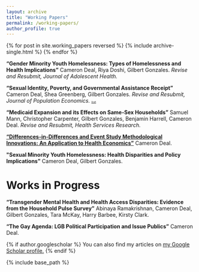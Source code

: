 ```yaml
---
layout: archive
title: "Working Papers"
permalink: /working-papers/
author_profile: true
---
```


{% for post in site.working_papers reversed %}
  {% include archive-single.html %}
{% endfor %}

**“Gender Minority Youth Homelessness: Types of Homelessness and Health Implications”** Cameron Deal, Riya Doshi, Gilbert Gonzales. *Revise and Resubmit, Journal of Adolescent Health.*

**“Sexual Identity, Poverty, and Governmental Assistance Receipt”** Cameron Deal, Shea Greenberg,
Gilbert Gonzales. *Revise and Resubmit, Journal of Population Economics.*
<span style="font-size:4pt;">[Draft](https://cameron-deal.github.io//files/gov_assistance_wp.pdf)</span>

**“Medicaid Expansion and its Effects on Same-Sex Households”** Samuel Mann,
Christopher Carpenter, Gilbert Gonzales, Benjamin Harrell, Cameron Deal. *Revise and Resubmit, Health Services Research.*

**[“Differences-in-Differences and Event Study Methodological Innovations: An Application to Health Economics”](https://cameron-deal.github.io//files/medicaid_exp_text_080122.pdf)** Cameron Deal.

**"Sexual Minority Youth Homelessness: Health Disparities and Policy Implications”**
Cameron Deal, Gilbert Gonzales.

# Works in Progress

**“Transgender Mental Health and Health Access Disparities: Evidence from the Household Pulse Survey”** Abinaya Ramakrishnan, Cameron Deal, Gilbert Gonzales, Tara
McKay, Harry Barbee, Kirsty Clark.

**“The Gay Agenda: LGB Political Participation and Issue Publics”** Cameron Deal.

{% if author.googlescholar %}
  You can also find my articles on <u><a href="{{author.googlescholar}}">my Google Scholar profile</a>.</u>
{% endif %}

{% include base_path %}


